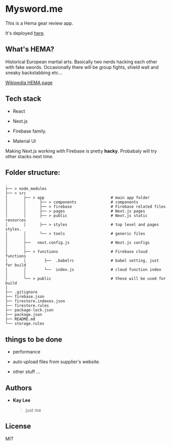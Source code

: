 # Mysword.me

This is a Hema gear review app.

It's deployed [here](https://mysword.me/).

## What's HEMA?

Historical European martial arts. Basically two nerds hacking each other with fake swords. Occasionally there will be group fights, shield wall and sneaky backstabbing etc...

[Wikipedia HEMA page](https://en.wikipedia.org/wiki/Historical_European_martial_arts)

## Tech stack

-   React

-   Next.js

-   Firebase family.

-   Material UI

Making Next.js working with Firebase is pretty **hacky**. Probabaly will try other stacks next time.

## Folder structure:

    .
    ├── > node_modules
    ├── > src
    │       ├── > app                             # main app folder
    │       │      ├── > components               # components
    │       │      ├── > firebase                 # Firebase related files
    │       │      ├── > pages                    # Next.js pages
    │       │      ├── > public                   # Next.js static resources
    │       │      ├── > styles                   # top level and pages styles.
    │       │      └── > tools                    # generic files
    │       │
    │       ├──   next.config.js                  # Next.js configs
    │       │
    │       ├── > functions                       # Firebase cloud functions
    │       │        ├──  .babelrc                # babel setting, just for build
    │       │        └──  index.js                # cloud function index
    │       │
    │       └── > public                          # these will be used for build
    │
    ├── .gitignore
    ├── firebase.json
    ├── firestore.indexes.json
    ├── firestore.rules
    ├── package-lock.json
    ├── package.json
    ├── README.md
    └── storage.rules

## things to be done

-   performance

-   auto upload files from supplier's website.

-   other stuff ...

## Authors

-   **Kay Lee**
    > just me

## License

MIT
